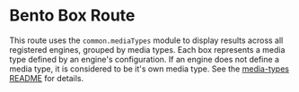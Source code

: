 Bento Box Route
============

This route uses the `common.mediaTypes` module to display results across all registered engines, grouped by media types. Each box represents a media type
defined by an engine's configuration. If an engine does not define a media type, it is considered to be it's own media type. 
See the [media-types README](../common/media-type) for details.